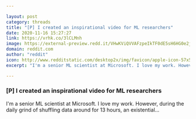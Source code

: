 ```yaml
---

layout: post
category: threads
title: "[P] I created an inspirational video for ML researchers"
date: 2020-11-16 15:27:27
link: https://vrhk.co/3lCLMnh
image: https://external-preview.redd.it/VHwKViQVVAFzpeIkTF0dE5sH6HG0e2j3q3GZS49Y13k.jpg?width=480&height=251.308900524&auto=webp&crop=480:251.308900524,smart&s=c72aafb1054ef3cf14bd2f68eb096ce990962ede
domain: reddit.com
author: "reddit"
icon: http://www.redditstatic.com/desktop2x/img/favicon/apple-icon-57x57.png
excerpt: "I'm a senior ML scientist at Microsoft. I love my work. However, during the daily grind of shuffling data around for 13 hours, an existential..."

---
```


### [P] I created an inspirational video for ML researchers

I'm a senior ML scientist at Microsoft. I love my work. However, during the daily grind of shuffling data around for 13 hours, an existential...